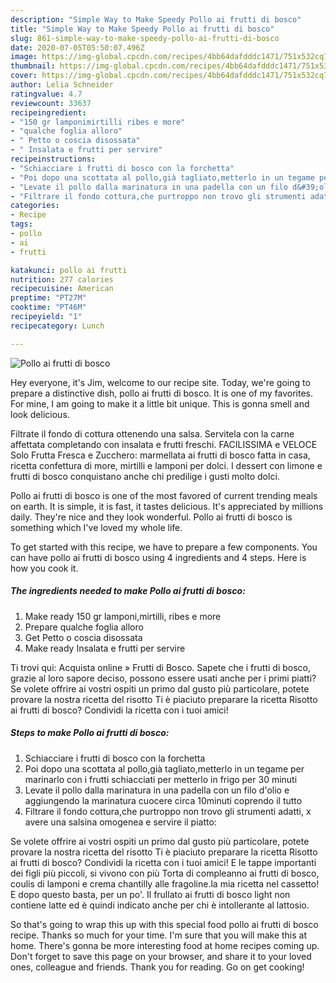 ```yaml
---
description: "Simple Way to Make Speedy Pollo ai frutti di bosco"
title: "Simple Way to Make Speedy Pollo ai frutti di bosco"
slug: 861-simple-way-to-make-speedy-pollo-ai-frutti-di-bosco
date: 2020-07-05T05:50:07.496Z
image: https://img-global.cpcdn.com/recipes/4bb64dafdddc1471/751x532cq70/pollo-ai-frutti-di-bosco-recipe-main-photo.jpg
thumbnail: https://img-global.cpcdn.com/recipes/4bb64dafdddc1471/751x532cq70/pollo-ai-frutti-di-bosco-recipe-main-photo.jpg
cover: https://img-global.cpcdn.com/recipes/4bb64dafdddc1471/751x532cq70/pollo-ai-frutti-di-bosco-recipe-main-photo.jpg
author: Lelia Schneider
ratingvalue: 4.7
reviewcount: 33637
recipeingredient:
- "150 gr lamponimirtilli ribes e more"
- "qualche foglia alloro"
- " Petto o coscia disossata"
- " Insalata e frutti per servire"
recipeinstructions:
- "Schiacciare i frutti di bosco con la forchetta"
- "Poi dopo una scottata al pollo,già tagliato,metterlo in un tegame per marinarlo con i frutti schiacciati per metterlo in frigo per 30 minuti"
- "Levate il pollo dalla marinatura in una padella con un filo d&#39;olio e aggiungendo la marinatura cuocere circa 10minuti coprendo il tutto"
- "Filtrare il fondo cottura,che purtroppo non trovo gli strumenti adatti, x avere una salsina omogenea e servire il piatto:"
categories:
- Recipe
tags:
- pollo
- ai
- frutti

katakunci: pollo ai frutti 
nutrition: 277 calories
recipecuisine: American
preptime: "PT27M"
cooktime: "PT46M"
recipeyield: "1"
recipecategory: Lunch

---
```



![Pollo ai frutti di bosco](https://img-global.cpcdn.com/recipes/4bb64dafdddc1471/751x532cq70/pollo-ai-frutti-di-bosco-recipe-main-photo.jpg)

Hey everyone, it's Jim, welcome to our recipe site. Today, we're going to prepare a distinctive dish, pollo ai frutti di bosco. It is one of my favorites. For mine, I am going to make it a little bit unique. This is gonna smell and look delicious.

Filtrate il fondo di cottura ottenendo una salsa. Servitela con la carne affettata completando con insalata e frutti freschi. FACILISSIMA e VELOCE Solo Frutta Fresca e Zucchero: marmellata ai frutti di bosco fatta in casa, ricetta confettura di more, mirtilli e lamponi per dolci. I dessert con limone e frutti di bosco conquistano anche chi predilige i gusti molto dolci.

Pollo ai frutti di bosco is one of the most favored of current trending meals on earth. It is simple, it is fast, it tastes delicious. It's appreciated by millions daily. They're nice and they look wonderful. Pollo ai frutti di bosco is something which I've loved my whole life.


To get started with this recipe, we have to prepare a few components. You can have pollo ai frutti di bosco using 4 ingredients and 4 steps. Here is how you cook it.

<!--inarticleads1-->

##### The ingredients needed to make Pollo ai frutti di bosco:

1. Make ready 150 gr lamponi,mirtilli, ribes e more
1. Prepare qualche foglia alloro
1. Get  Petto o coscia disossata
1. Make ready  Insalata e frutti per servire


Ti trovi qui: Acquista online » Frutti di Bosco. Sapete che i frutti di bosco, grazie al loro sapore deciso, possono essere usati anche per i primi piatti? Se volete offrire ai vostri ospiti un primo dal gusto più particolare, potete provare la nostra ricetta del risotto Ti è piaciuto preparare la ricetta Risotto ai frutti di bosco? Condividi la ricetta con i tuoi amici! 

<!--inarticleads2-->

##### Steps to make Pollo ai frutti di bosco:

1. Schiacciare i frutti di bosco con la forchetta
1. Poi dopo una scottata al pollo,già tagliato,metterlo in un tegame per marinarlo con i frutti schiacciati per metterlo in frigo per 30 minuti
1. Levate il pollo dalla marinatura in una padella con un filo d&#39;olio e aggiungendo la marinatura cuocere circa 10minuti coprendo il tutto
1. Filtrare il fondo cottura,che purtroppo non trovo gli strumenti adatti, x avere una salsina omogenea e servire il piatto:


Se volete offrire ai vostri ospiti un primo dal gusto più particolare, potete provare la nostra ricetta del risotto Ti è piaciuto preparare la ricetta Risotto ai frutti di bosco? Condividi la ricetta con i tuoi amici! E le tappe importanti dei figli più piccoli, si vivono con più Torta di compleanno ai frutti di bosco, coulis di lamponi e crema chantilly alle fragoline.la mia ricetta nel cassetto! E dopo questo basta, per un po&#39;. Il frullato ai frutti di bosco light non contiene latte ed è quindi indicato anche per chi è intollerante al lattosio. 

So that's going to wrap this up with this special food pollo ai frutti di bosco recipe. Thanks so much for your time. I'm sure that you will make this at home. There's gonna be more interesting food at home recipes coming up. Don't forget to save this page on your browser, and share it to your loved ones, colleague and friends. Thank you for reading. Go on get cooking!
